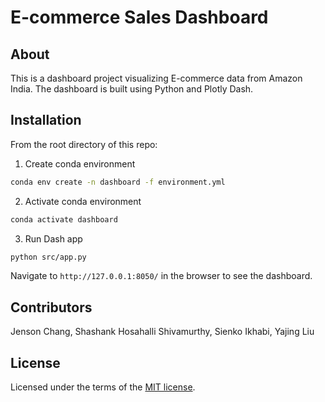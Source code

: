 # E-commerce Sales Dashboard

## About
This is a dashboard project visualizing E-commerce data from Amazon India. The dashboard is built using Python and Plotly Dash. 

## Installation

From the root directory of this repo:

1. Create conda environment
```bash
conda env create -n dashboard -f environment.yml
```

2. Activate conda environment
```bash
conda activate dashboard
```

3. Run Dash app
```bash
python src/app.py
```

Navigate to `http://127.0.0.1:8050/` in the browser to see the dashboard. 

## Contributors
Jenson Chang, Shashank Hosahalli Shivamurthy, Sienko Ikhabi, Yajing Liu

## License
Licensed under the terms of the [MIT license](https://github.com/UBC-MDS/DSCI-532_2025_29_e-commerce-dashboard//blob/main/LICENSE).